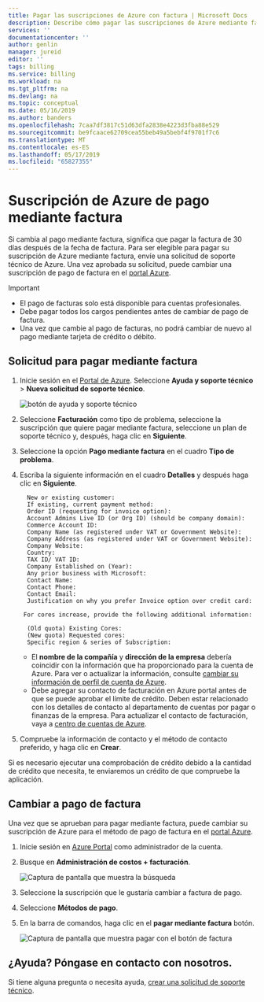 ```yaml
---
title: Pagar las suscripciones de Azure con factura | Microsoft Docs
description: Describe cómo pagar las suscripciones de Azure mediante factura
services: ''
documentationcenter: ''
author: genlin
manager: jureid
editor: ''
tags: billing
ms.service: billing
ms.workload: na
ms.tgt_pltfrm: na
ms.devlang: na
ms.topic: conceptual
ms.date: 05/16/2019
ms.author: banders
ms.openlocfilehash: 7caa7df3817c51d63dfa2838e4223d3fba88e529
ms.sourcegitcommit: be9fcaace62709cea55beb49a5bebf4f9701f7c6
ms.translationtype: MT
ms.contentlocale: es-ES
ms.lasthandoff: 05/17/2019
ms.locfileid: "65827355"
---
```

# <a name="pay-azure-subscription-by-invoice"></a>Suscripción de Azure de pago mediante factura

Si cambia al pago mediante factura, significa que pagar la factura de 30 días después de la fecha de factura. Para ser elegible para pagar su suscripción de Azure mediante factura, envíe una solicitud de soporte técnico de Azure. Una vez aprobada su solicitud, puede cambiar una suscripción de pago de factura en el [portal Azure](https://portal.azure.com).

> [!IMPORTANT]
> * El pago de facturas solo está disponible para cuentas profesionales.
> * Debe pagar todos los cargos pendientes antes de cambiar de pago de factura.
> * Una vez que cambie al pago de facturas, no podrá cambiar de nuevo al pago mediante tarjeta de crédito o débito.

## <a name="request-to-pay-by-invoice"></a>Solicitud para pagar mediante factura

1. Inicie sesión en el [Portal de Azure](https://portal.azure.com/). Seleccione **Ayuda y soporte técnico** > **Nueva solicitud de soporte técnico**.

    ![botón de ayuda y soporte técnico](./media/billing-how-to-pay-by-invoice/help-and-support.png)

2. Seleccione **Facturación** como tipo de problema, seleccione la suscripción que quiere pagar mediante factura, seleccione un plan de soporte técnico y, después, haga clic en **Siguiente**.

3. Seleccione la opción **Pago mediante factura** en el cuadro **Tipo de problema**.

4. Escriba la siguiente información en el cuadro **Detalles** y después haga clic en **Siguiente**.

         New or existing customer:
         If existing, current payment method:
         Order ID (requesting for invoice option):
         Account Admins Live ID (or Org ID) (should be company domain):
         Commerce Account ID:
         Company Name (as registered under VAT or Government Website):
         Company Address (as registered under VAT or Government Website):
         Company Website:
         Country:
         TAX ID/ VAT ID:
         Company Established on (Year):
         Any prior business with Microsoft:
         Contact Name:
         Contact Phone:
         Contact Email:
         Justification on why you prefer Invoice option over credit card:

        For cores increase, provide the following additional information:

         (Old quota) Existing Cores:
         (New quota) Requested cores:
         Specific region & series of Subscription:

    - El **nombre de la compañía** y **dirección de la empresa** debería coincidir con la información que ha proporcionado para la cuenta de Azure.  Para ver o actualizar la información, consulte [cambiar su información de perfil de cuenta de Azure](billing-how-to-change-azure-account-profile.md).
    - Debe agregar su contacto de facturación en Azure portal antes de que se puede aprobar el límite de crédito. Deben estar relacionado con los detalles de contacto al departamento de cuentas por pagar o finanzas de la empresa. Para actualizar el contacto de facturación, vaya a [centro de cuentas de Azure](https://account.azure.com/Profile).

5. Compruebe la información de contacto y el método de contacto preferido, y haga clic en **Crear**.

Si es necesario ejecutar una comprobación de crédito debido a la cantidad de crédito que necesita, te enviaremos un crédito de que compruebe la aplicación.

## <a name="switch-to-invoice-pay"></a>Cambiar a pago de factura

Una vez que se aprueban para pagar mediante factura, puede cambiar su suscripción de Azure para el método de pago de factura en el [portal Azure](https://portal.azure.com).

1. Inicie sesión en [Azure Portal](https://portal.azure.com) como administrador de la cuenta.
1. Busque en **Administración de costos + facturación**.

    ![Captura de pantalla que muestra la búsqueda](./media/billing-how-to-pay-by-invoice/search.png)

1. Seleccione la suscripción que le gustaría cambiar a factura de pago.
1. Seleccione **Métodos de pago**.
1. En la barra de comandos, haga clic en el **pagar mediante factura** botón.

    ![Captura de pantalla que muestra pagar con el botón de factura](./media/billing-how-to-pay-by-invoice/pay-by-invoice.png)

## <a name="need-help-contact-us"></a>¿Ayuda? Póngase en contacto con nosotros.

Si tiene alguna pregunta o necesita ayuda, [crear una solicitud de soporte técnico](https://go.microsoft.com/fwlink/?linkid=2083458).
